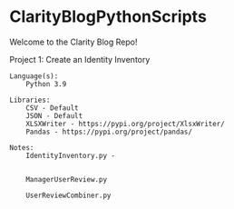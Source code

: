 # ClarityBlogPythonScripts

Welcome to the Clarity Blog Repo! 

Project 1: Create an Identity Inventory

    Language(s): 
        Python 3.9 
    
    Libraries:  
        CSV - Default 
        JSON - Default
        XLSXWriter - https://pypi.org/project/XlsxWriter/
        Pandas - https://pypi.org/project/pandas/
    
    Notes: 
        IdentityInventory.py -
            
    
        ManagerUserReview.py
    
        UserReviewCombiner.py

